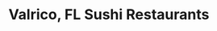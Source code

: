 ---
layout: city
title: Valrico, FL Sushi Restaurants
permalink: /florida/valrico/
stateAbbr: FL
stateName: Florida
cityName: Valrico
---